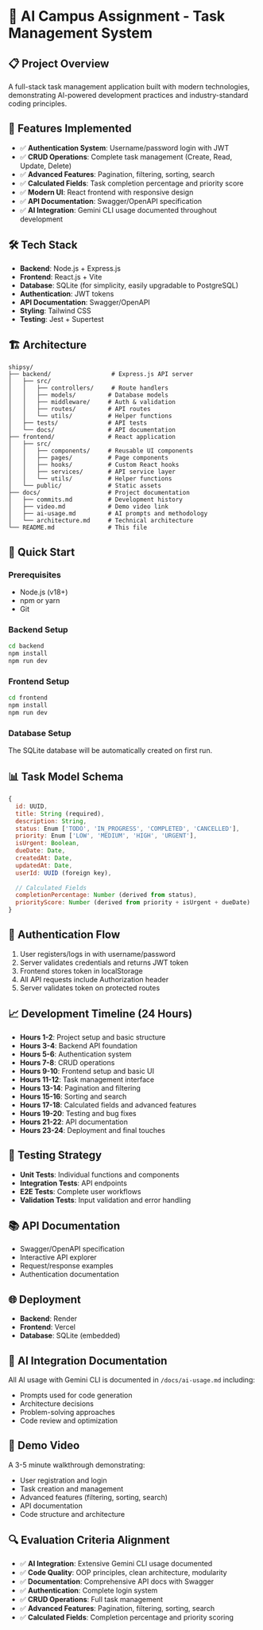 # 🚀 AI Campus Assignment - Task Management System

## 📋 Project Overview
A full-stack task management application built with modern technologies, demonstrating AI-powered development practices and industry-standard coding principles.

## 🎯 Features Implemented
- ✅ **Authentication System**: Username/password login with JWT
- ✅ **CRUD Operations**: Complete task management (Create, Read, Update, Delete)
- ✅ **Advanced Features**: Pagination, filtering, sorting, search
- ✅ **Calculated Fields**: Task completion percentage and priority score
- ✅ **Modern UI**: React frontend with responsive design
- ✅ **API Documentation**: Swagger/OpenAPI specification
- ✅ **AI Integration**: Gemini CLI usage documented throughout development

## 🛠️ Tech Stack
- **Backend**: Node.js + Express.js
- **Frontend**: React.js + Vite
- **Database**: SQLite (for simplicity, easily upgradable to PostgreSQL)
- **Authentication**: JWT tokens
- **API Documentation**: Swagger/OpenAPI
- **Styling**: Tailwind CSS
- **Testing**: Jest + Supertest

## 🏗️ Architecture
```
shipsy/
├── backend/                 # Express.js API server
│   ├── src/
│   │   ├── controllers/     # Route handlers
│   │   ├── models/         # Database models
│   │   ├── middleware/     # Auth & validation
│   │   ├── routes/         # API routes
│   │   └── utils/          # Helper functions
│   ├── tests/              # API tests
│   └── docs/               # API documentation
├── frontend/               # React application
│   ├── src/
│   │   ├── components/     # Reusable UI components
│   │   ├── pages/          # Page components
│   │   ├── hooks/          # Custom React hooks
│   │   ├── services/       # API service layer
│   │   └── utils/          # Helper functions
│   └── public/             # Static assets
├── docs/                   # Project documentation
│   ├── commits.md          # Development history
│   ├── video.md            # Demo video link
│   ├── ai-usage.md         # AI prompts and methodology
│   └── architecture.md     # Technical architecture
└── README.md               # This file
```

## 🚀 Quick Start

### Prerequisites
- Node.js (v18+)
- npm or yarn
- Git

### Backend Setup
```bash
cd backend
npm install
npm run dev
```

### Frontend Setup
```bash
cd frontend
npm install
npm run dev
```

### Database Setup
The SQLite database will be automatically created on first run.

## 📊 Task Model Schema
```javascript
{
  id: UUID,
  title: String (required),
  description: String,
  status: Enum ['TODO', 'IN_PROGRESS', 'COMPLETED', 'CANCELLED'],
  priority: Enum ['LOW', 'MEDIUM', 'HIGH', 'URGENT'],
  isUrgent: Boolean,
  dueDate: Date,
  createdAt: Date,
  updatedAt: Date,
  userId: UUID (foreign key),
  
  // Calculated Fields
  completionPercentage: Number (derived from status),
  priorityScore: Number (derived from priority + isUrgent + dueDate)
}
```

## 🔐 Authentication Flow
1. User registers/logs in with username/password
2. Server validates credentials and returns JWT token
3. Frontend stores token in localStorage
4. All API requests include Authorization header
5. Server validates token on protected routes

## 📈 Development Timeline (24 Hours)
- **Hours 1-2**: Project setup and basic structure
- **Hours 3-4**: Backend API foundation
- **Hours 5-6**: Authentication system
- **Hours 7-8**: CRUD operations
- **Hours 9-10**: Frontend setup and basic UI
- **Hours 11-12**: Task management interface
- **Hours 13-14**: Pagination and filtering
- **Hours 15-16**: Sorting and search
- **Hours 17-18**: Calculated fields and advanced features
- **Hours 19-20**: Testing and bug fixes
- **Hours 21-22**: API documentation
- **Hours 23-24**: Deployment and final touches

## 🧪 Testing Strategy
- **Unit Tests**: Individual functions and components
- **Integration Tests**: API endpoints
- **E2E Tests**: Complete user workflows
- **Validation Tests**: Input validation and error handling

## 📚 API Documentation
- Swagger/OpenAPI specification
- Interactive API explorer
- Request/response examples
- Authentication documentation

## 🌐 Deployment
- **Backend**: Render 
- **Frontend**: Vercel 
- **Database**: SQLite (embedded) 

## 📝 AI Integration Documentation
All AI usage with Gemini CLI is documented in `/docs/ai-usage.md` including:
- Prompts used for code generation
- Architecture decisions
- Problem-solving approaches
- Code review and optimization

## 🎥 Demo Video
A 3-5 minute walkthrough demonstrating:
- User registration and login
- Task creation and management
- Advanced features (filtering, sorting, search)
- API documentation
- Code structure and architecture

## 🔍 Evaluation Criteria Alignment
- ✅ **AI Integration**: Extensive Gemini CLI usage documented
- ✅ **Code Quality**: OOP principles, clean architecture, modularity
- ✅ **Documentation**: Comprehensive API docs with Swagger
- ✅ **Authentication**: Complete login system
- ✅ **CRUD Operations**: Full task management
- ✅ **Advanced Features**: Pagination, filtering, sorting, search
- ✅ **Calculated Fields**: Completion percentage and priority scoring


